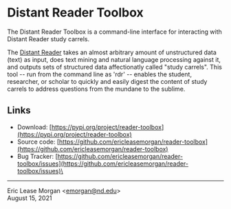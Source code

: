 # Distant Reader Toolbox

The Distant Reader Toolbox is a command-line interface for interacting with Distant Reader study carrels.

The [Distant Reader](https:/distantreader.org) takes an almost arbitrary amount of unstructured data (text) as input, does text mining and natural language processing against it, and outputs sets of structured data affectionatly called "study carrels". This tool -- run from the command line as 'rdr' -- enables the student, researcher, or scholar to quickly and easily digest the content of study carrels to address questions from the mundane to the sublime.

## Links

   * Download: [https://pypi.org/project/reader-toolbox](https://pypi.org/project/reader-toolbox)
   * Source code: [https://github.com/ericleasemorgan/reader-toolbox](https://github.com/ericleasemorgan/reader-toolbox)
   * Bug Tracker: [https://github.com/ericleasemorgan/reader-toolbox/issues](https://github.com/ericleasemorgan/reader-toolbox/issues)\


---
Eric Lease Morgan &lt;emorgan@nd.edu&gt;  
August 15, 2021
